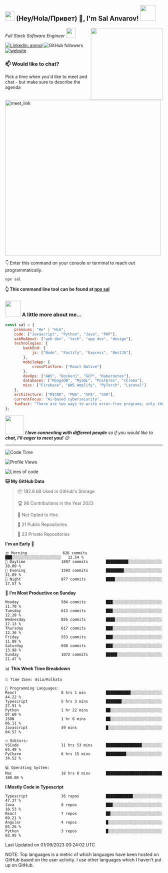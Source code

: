 <h2><img src="https://emojis.slackmojis.com/emojis/images/1531849430/4246/blob-sunglasses.gif?1531849430" width="30"/> (Hey/Hola/Привет) 👋, I'm Sal Anvarov! <img src="https://media.giphy.com/media/12oufCB0MyZ1Go/giphy.gif" width="50"></h2>
<img align='right' src="https://www.sal-anvarov.com/assets/logo/logo-lg.png" width="230">
<p><em>Full Stack Software Engineer
</a><img src="https://media.giphy.com/media/WUlplcMpOCEmTGBtBW/giphy.gif" width="30"> 
</em></p>

[![Linkedin: anmol](https://img.shields.io/badge/-sal_anvarov-blue?style=flat-square&logo=Linkedin&logoColor=white&link=https://www.linkedin.com/in/sal-anvarov/)](https://www.linkedin.com/in/sal-anvarov/)
![GitHub followers](https://img.shields.io/github/followers/msanvarov?label=Follow&style=social)
[![website](https://img.shields.io/badge/Website-46a2f1.svg?&style=flat-square&logo=Google-Chrome&logoColor=white&link=https://sal-anvarov.com/)](https://sal-anvarov.com/)

### 📫 Would like to chat?

Pick a time when you'd like to meet and chat - but make sure to describe the agenda

<a href="https://calendly.com/msalanvarov/30min" target="_blank"><img width="498" alt="meet_link" src="https://user-images.githubusercontent.com/15426564/144297439-f530f383-e73e-41e0-9914-a9b7d3f432e5.png"></a>

👇 Enter this command on your console or terminal to reach out programmatically.

```bash
npx sal
```
**👆 This command line tool can be found at [npx sal](https://github.com/msanvarov/npx-author-card)**

### <img src="https://media.giphy.com/media/VgCDAzcKvsR6OM0uWg/giphy.gif" width="50"> A little more about me...  

```javascript
const sal = {
    pronouns: "He" | "Him",
    code: ["Javascript", "Python", "Java", "PHP"],
    askMeAbout: ["web dev", "tech", "app dev", "design"],
    technologies: {
        backEnd: {
            js: ["Node", "Fastify", "Express", "NestJS"],
        },
        mobileApp: {
            crossPlatform: ["React Native"]
        },
        devOps: ["AWS", "Docker🐳", "GCP", "Kubernetes"],
        databases: ["MongoDB", "MySQL", "PostGres", "chroma"],
        misc: ["Firebase", "AWS Amplify", "PyTorch", "Laravel"]
    },
    architecture: ["MICRO", "PWA", "SPA", "SSR"],
    currentFocus: "Ai-based cybersecurity",
    funFact: "There are two ways to write error-free programs; only the third one works"
};
```

<img src="https://media.giphy.com/media/LnQjpWaON8nhr21vNW/giphy.gif" width="60"> <em><b>I love connecting with different people</b> so if you would like to <b>chat, I'll eager to meet you!</b> 😊</em>

---
<!--START_SECTION:waka-->
![Code Time](http://img.shields.io/badge/Code%20Time-2%2C248%20hrs%2022%20mins-blue)

![Profile Views](http://img.shields.io/badge/Profile%20Views-1633-blue)

![Lines of code](https://img.shields.io/badge/From%20Hello%20World%20I%27ve%20Written-4.8%20million%20lines%20of%20code-blue)

**🐱 My GitHub Data** 

> 📦 182.8 kB Used in GitHub's Storage 
 > 
> 🏆 96 Contributions in the Year 2023
 > 
> 🚫 Not Opted to Hire
 > 
> 📜 21 Public Repositories 
 > 
> 🔑 23 Private Repositories 
 > 
**I'm an Early 🐤** 

```text
🌞 Morning                626 commits         ███░░░░░░░░░░░░░░░░░░░░░░   12.54 % 
🌆 Daytime                1897 commits        ██████████░░░░░░░░░░░░░░░   38.00 % 
🌃 Evening                1592 commits        ████████░░░░░░░░░░░░░░░░░   31.89 % 
🌙 Night                  877 commits         ████░░░░░░░░░░░░░░░░░░░░░   17.57 % 
```
📅 **I'm Most Productive on Sunday** 

```text
Monday                   584 commits         ███░░░░░░░░░░░░░░░░░░░░░░   11.70 % 
Tuesday                  613 commits         ███░░░░░░░░░░░░░░░░░░░░░░   12.28 % 
Wednesday                855 commits         ████░░░░░░░░░░░░░░░░░░░░░   17.13 % 
Thursday                 617 commits         ███░░░░░░░░░░░░░░░░░░░░░░   12.36 % 
Friday                   553 commits         ███░░░░░░░░░░░░░░░░░░░░░░   11.08 % 
Saturday                 698 commits         ███░░░░░░░░░░░░░░░░░░░░░░   13.98 % 
Sunday                   1072 commits        █████░░░░░░░░░░░░░░░░░░░░   21.47 % 
```


📊 **This Week Time Breakdown** 

```text
🕑︎ Time Zone: Asia/Kolkata

💬 Programming Languages: 
React                    8 hrs 1 min         ███████████░░░░░░░░░░░░░░   44.22 % 
Typescript               5 hrs 3 mins        ███████░░░░░░░░░░░░░░░░░░   27.91 % 
Python                   1 hr 22 mins        ██░░░░░░░░░░░░░░░░░░░░░░░   07.60 % 
JSON                     1 hr 6 mins         ██░░░░░░░░░░░░░░░░░░░░░░░   06.11 % 
Javascript               49 mins             █░░░░░░░░░░░░░░░░░░░░░░░░   04.57 % 

🔥 Editors: 
VSCode                   11 hrs 53 mins      ████████████████░░░░░░░░░   65.48 % 
PyCharm                  6 hrs 15 mins       █████████░░░░░░░░░░░░░░░░   34.52 % 

💻 Operating System: 
Mac                      18 hrs 8 mins       █████████████████████████   100.00 % 
```

**I Mostly Code in Typescript** 

```text
Typescript               36 repos            ████████████░░░░░░░░░░░░░   47.37 % 
Java                     8 repos             ███░░░░░░░░░░░░░░░░░░░░░░   10.53 % 
React                    7 repos             ██░░░░░░░░░░░░░░░░░░░░░░░   09.21 % 
Angular                  4 repos             █░░░░░░░░░░░░░░░░░░░░░░░░   05.26 % 
Python                   3 repos             █░░░░░░░░░░░░░░░░░░░░░░░░   03.95 % 
```




 Last Updated on 01/09/2023 00:24:02 UTC
<!--END_SECTION:waka-->

NOTE: Top languages is a metric of which languages have been hosted on GitHub based on the user activity. I use other languages which I haven't put up on GitHub.
